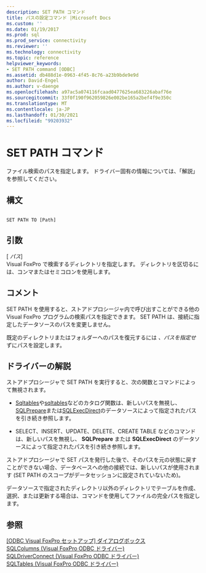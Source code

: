 ```yaml
---
description: SET PATH コマンド
title: パスの設定コマンド |Microsoft Docs
ms.custom: ''
ms.date: 01/19/2017
ms.prod: sql
ms.prod_service: connectivity
ms.reviewer: ''
ms.technology: connectivity
ms.topic: reference
helpviewer_keywords:
- SET PATH command [ODBC]
ms.assetid: db488d1e-0963-4f45-8c76-a23b9bde9e9d
author: David-Engel
ms.author: v-daenge
ms.openlocfilehash: a97ac5a074116fcaad0477625ea683226abaf76e
ms.sourcegitcommit: 33f0f190f962059826e002be165a2bef4f9e350c
ms.translationtype: MT
ms.contentlocale: ja-JP
ms.lasthandoff: 01/30/2021
ms.locfileid: "99203932"
---
```

# <a name="set-path-command"></a>SET PATH コマンド
ファイル検索のパスを指定します。 ドライバー固有の情報については、「解説」を参照してください。  
  
## <a name="syntax"></a>構文  
  
```  
  
SET PATH TO [Path]  
```  
  
## <a name="arguments"></a>引数  
 [ *パス*]  
 Visual FoxPro で検索するディレクトリを指定します。 ディレクトリを区切るには、コンマまたはセミコロンを使用します。  
  
## <a name="remarks"></a>コメント  
 SET PATH を使用すると、ストアドプロシージャ内で呼び出すことができる他の Visual FoxPro プログラムの検索パスを指定できます。 SET PATH は、接続に指定したデータソースのパスを変更しません。  
  
 既定のディレクトリまたはフォルダーへのパスを復元するには *、パスを指定せ* ずにパスを設定します。  
  
## <a name="driver-remarks"></a>ドライバーの解説  
 ストアドプロシージャで SET PATH を実行すると、次の関数とコマンドによって無視されます。  
  
-   [Sqltables](../../odbc/microsoft/sqltables-visual-foxpro-odbc-driver.md)や[sqltables](../../odbc/microsoft/sqlcolumns-visual-foxpro-odbc-driver.md)などのカタログ関数は、新しいパスを無視し、 [SQLPrepare](../../odbc/microsoft/sqlprepare-visual-foxpro-odbc-driver.md)または[SQLExecDirect](../../odbc/microsoft/sqlexecdirect-visual-foxpro-odbc-driver.md)のデータソースによって指定されたパスを引き続き参照します。  
  
-   SELECT、INSERT、UPDATE、DELETE、CREATE TABLE などのコマンドは、新しいパスを無視し、 **SQLPrepare** または **SQLExecDirect** のデータソースによって指定されたパスを引き続き参照します。  
  
 ストアドプロシージャで SET パスを発行した後で、そのパスを元の状態に戻すことができない場合、データベースへの他の接続では、新しいパスが使用されます (SET PATH のスコープがデータセッションに設定されていないため)。  
  
 データソースで指定されたディレクトリ以外のディレクトリでテーブルを作成、選択、または更新する場合は、コマンドを使用してファイルの完全パスを指定します。  
  
## <a name="see-also"></a>参照  
 [[ODBC Visual FoxPro セットアップ] ダイアログボックス](../../odbc/microsoft/odbc-visual-foxpro-setup-dialog-box.md)   
 [SQLColumns (Visual FoxPro ODBC ドライバー)](../../odbc/microsoft/sqlcolumns-visual-foxpro-odbc-driver.md)   
 [SQLDriverConnect (Visual FoxPro ODBC ドライバー)](../../odbc/microsoft/sqldriverconnect-visual-foxpro-odbc-driver.md)   
 [SQLTables (Visual FoxPro ODBC ドライバー)](../../odbc/microsoft/sqltables-visual-foxpro-odbc-driver.md)
